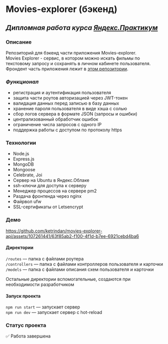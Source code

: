 # Movies-explorer (бэкенд)
## ***Дипломная работа курса [Яндекс.Практикум](https://practicum.yandex.ru/)***

### **Описание**
Репозиторий для бэкенд части приложения Movies-explorer. \
Movies Explorer - сервис, в котором можно искать фильмы по текстовому запросу и сохранять в личном кабинете пользователя. \
Фрондент часть приложения лежит в [этом репозитории](https://github.com/ketrindan/movies-explorer-frontend).

### ***Функционал***
* регистрация и аутентификация пользователя
* защита части роутов авторизацией через JWT-токен
* валидация данных перед записью в базу данных
* хранение пароля пользователя в виде хэша с солью
* сбор логов сервера в формате JSON (запросы и ошибки)
* централизованный обработчик ошибок
* ограничение числа запросов с одного IP
* поддержка работы с доступом по протоколу https

### **Технологии**
* Node.js
* Express.js
* MongoDB
* Mongoose
* Celebrate, Joi
* Сервер на Ubuntu в Яндекс.Облаке
* ssh-ключи для доступа к серверу
* Менеджер процессов на сервере pm2
* Раздача фронтенда через nginx
* Файрвол ufw
* SSL-сертификаты от Letsencrypt

### **Демо**
https://github.com/ketrindan/movies-explorer-api/assets/107261441/63f85ab2-f100-4f1d-b7ee-6921cebd4ba6

#### **Директории**

`/routes` — папка с файлами роутера  
`/controllers` — папка с файлами контроллеров пользователя и карточки   
`/models` — папка с файлами описания схем пользователя и карточки

Остальные директории вспомогательные, создаются при необходимости разработчиком

#### **Запуск проекта**
`npm run start` — запускает сервер \
`npm run dev` — запускает сервер с hot-reload

### **Статус проекта**
✅ Работа завершена
